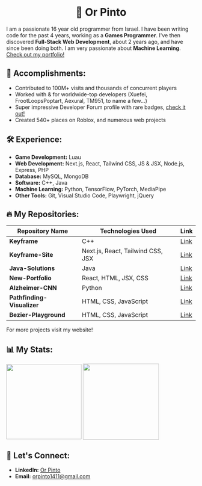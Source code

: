 # <h1 align="center">👋 Or Pinto</h1>

I am a passionate 16 year old programmer from Israel. I have been writing code for the past 4 years, working as a **Games Programmer**. I've then discovered **Full-Stack Web Development**, about 2 years ago, and have since been doing both. I am very passionate about **Machine Learning**. [Check out my portfolio!](https://expdev-mul.github.io/New-Portfolio/)

## 🎉 Accomplishments:
- Contributed to 100M+ visits and thousands of concurrent players
- Worked with & for worldwide-top developers (Xuefei, FrootLoopsPoptart, Aexural, TM951, to name a few...)
- Super impressive Developer Forum profile with rare badges, [check it out!](https://devforum.roblox.com/u/complexmetatable/summary)
- Created 540+ places on Roblox, and numerous web projects

## 🛠️ Experience:
- **Game Development:** Luau
- **Web Development:** Next.js, React, Tailwind CSS, JS & JSX, Node.js, Express, PHP
- **Database:** MySQL, MongoDB
- **Software:** C++, Java
- **Machine Learning:** Python, TensorFlow, PyTorch, MediaPipe
- **Other Tools:** Git, Visual Studio Code, Playwright, jQuery

## 🔥 My Repositories:
| Repository Name | Technologies Used | Link |
|-----------------|------|-------------------|
| **Keyframe** | C++ | [Link](https://github.com/ExpDev-mul/Keyframe) |
| **Keyframe-Site**| Next.js, React, Tailwind CSS, JSX | [Link](https://github.com/ExpDev-mul/Keyframe-Site) |
| **Java-Solutions**| Java | [Link](https://github.com/ExpDev-mul/Java-Solutions) |
| **New-Portfolio**| React, HTML, JSX, CSS | [Link](https://github.com/ExpDev-mul/New-Portfolio) |
| **Alzheimer-CNN**| Python | [Link](https://github.com/ExpDev-mul/Alzheimer-CNN) |
| **Pathfinding-Visualizer**| HTML, CSS, JavaScript | [Link](https://github.com/ExpDev-mul/Pathfinding-Visualizer) |
| **Bezier-Playground**| HTML, CSS, JavaScript | [Link](https://github.com/ExpDev-mul/Bezier-Playground) |

For more projects visit my website!

## 📊 My Stats:

<img height=200 align="center" src="https://my-stats-43gk.vercel.app/api/top-langs/?username=ExpDev-mul&hide=html,scss,css&langs_count=8&layout=compact&theme=radical&card_width=150" />
<img align="center" height=202 src="https://github-readme-streak-stats-git-main-davids-projects-ad77adcc.vercel.app/?user=ExpDev-mul&theme=radical"/>

## 🤝 Let's Connect:
- **LinkedIn:** [Or Pinto](https://www.linkedin.com/in/or-pinto-815028319/)
- **Email:** orpinto1411@gmail.com

